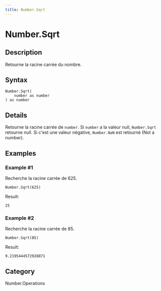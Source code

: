 ```yaml
---
title: Number.Sqrt
---
```


# Number.Sqrt


## Description

Retourne la racine carrée du nombre.


## Syntax

```powerquery
Number.Sqrt(
    number as number
) as number
```


## Details

Retourne la racine carrée de <code>number</code>.    Si <code>number</code> a la valeur null, <code>Number.Sqrt</code> retourne null. Si c'est une valeur négative, <code>Number.NaN</code> est retourné (Not a number).


## Examples

### Example #1 
Recherche la racine carrée de 625.
```powerquery
Number.Sqrt(625)
```

Result: 
```powerquery
25
```


### Example #2 
Recherche la racine carrée de 85.
```powerquery
Number.Sqrt(85)
```

Result: 
```powerquery
9.2195444572928871
```




## Category
Number.Operations
